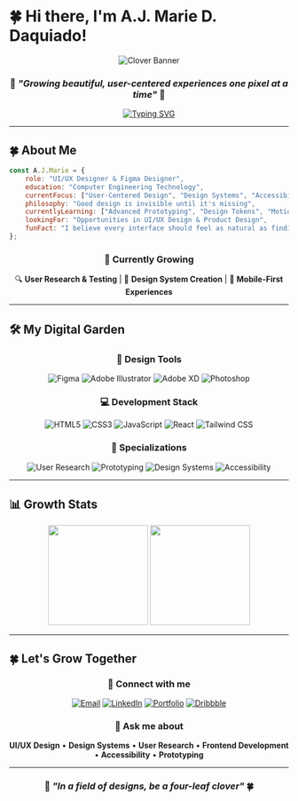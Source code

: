 # 🍀 Hi there, I'm A.J. Marie D. Daquiado! 

<div align="center">

![Clover Banner](https://capsule-render.vercel.app/api?type=waving&color=2d7a3d&height=200&section=header&text=UI/UX%20Designer&fontSize=40&fontColor=ffffff&animation=fadeIn&desc=Crafting%20thoughtful%20digital%20experiences&descSize=16&descAlign=50&descAlignY=75)

### 🌱 *"Growing beautiful, user-centered experiences one pixel at a time"* 🌱

[![Typing SVG](https://readme-typing-svg.herokuapp.com?font=Georgia&size=24&pause=1000&color=2D7A3D&center=true&vCenter=true&width=600&lines=UI%2FUX+Designer+%F0%9F%8E%A8;Frontend+Developer+%F0%9F%92%BB;Design+Systems+Architect+%F0%9F%8C%BF;User+Experience+Enthusiast+%F0%9F%8D%80)](https://git.io/typing-svg)

</div>

---

## 🍀 About Me

```javascript
const A.J.Marie = {
    role: "UI/UX Designer & Figma Designer",
    education: "Computer Engineering Technology",
    currentFocus: ["User-Centered Design", "Design Systems", "Accessibility"],
    philosophy: "Good design is invisible until it's missing",
    currentlyLearning: ["Advanced Prototyping", "Design Tokens", "Motion Design"],
    lookingFor: "Opportunities in UI/UX Design & Product Design",
    funFact: "I believe every interface should feel as natural as finding a four-leaf clover 🍀"
};
```

<div align="center">

### 🌿 Currently Growing

🔍 **User Research & Testing** | 🎨 **Design System Creation** | 📱 **Mobile-First Experiences**

</div>

---

## 🛠️ My Digital Garden

<div align="center">

### 🎨 Design Tools
![Figma](https://img.shields.io/badge/Figma-2C5F2D?style=for-the-badge&logo=figma&logoColor=white&labelColor=4a9954)
![Adobe Illustrator](https://img.shields.io/badge/Illustrator-2C5F2D?style=for-the-badge&logo=adobe-illustrator&logoColor=white&labelColor=4a9954)
![Adobe XD](https://img.shields.io/badge/Adobe%20XD-2C5F2D?style=for-the-badge&logo=adobe-xd&logoColor=white&labelColor=4a9954)
![Photoshop](https://img.shields.io/badge/Photoshop-2C5F2D?style=for-the-badge&logo=adobe-photoshop&logoColor=white&labelColor=4a9954)

### 💻 Development Stack
![HTML5](https://img.shields.io/badge/HTML5-2C5F2D?style=for-the-badge&logo=html5&logoColor=white&labelColor=6bb26e)
![CSS3](https://img.shields.io/badge/CSS3-2C5F2D?style=for-the-badge&logo=css3&logoColor=white&labelColor=6bb26e)
![JavaScript](https://img.shields.io/badge/JavaScript-2C5F2D?style=for-the-badge&logo=javascript&logoColor=white&labelColor=6bb26e)
![React](https://img.shields.io/badge/React-2C5F2D?style=for-the-badge&logo=react&logoColor=white&labelColor=6bb26e)
![Tailwind CSS](https://img.shields.io/badge/Tailwind_CSS-2C5F2D?style=for-the-badge&logo=tailwind-css&logoColor=white&labelColor=6bb26e)

### 🌱 Specializations
![User Research](https://img.shields.io/badge/User%20Research-2C5F2D?style=for-the-badge&logoColor=white&labelColor=8cc48f)
![Prototyping](https://img.shields.io/badge/Prototyping-2C5F2D?style=for-the-badge&logoColor=white&labelColor=8cc48f)
![Design Systems](https://img.shields.io/badge/Design%20Systems-2C5F2D?style=for-the-badge&logoColor=white&labelColor=8cc48f)
![Accessibility](https://img.shields.io/badge/Accessibility-2C5F2D?style=for-the-badge&logoColor=white&labelColor=8cc48f)

</div>

---

## 📊 Growth Stats

<div align="center">

<img height="180em" src="https://github-readme-stats.vercel.app/api?username=yourusername&show_icons=true&theme=tokyonight&bg_color=f4f9f4&title_color=2d7a3d&icon_color=4a9954&text_color=1a1a1a&border_color=6bb26e&border_radius=15"/>
<img height="180em" src="https://github-readme-stats.vercel.app/api/top-langs/?username=yourusername&layout=compact&theme=tokyonight&bg_color=f4f9f4&title_color=2d7a3d&text_color=1a1a1a&border_color=6bb26e&border_radius=15"/>

</div>

---

## 🍀 Let's Grow Together

<div align="center">

### 🤝 Connect with me

[![Email](https://img.shields.io/badge/Email-2C5F2D?style=for-the-badge&logo=gmail&logoColor=white&labelColor=4a9954)](mailto:ajmariedaquiado23@gmail.com)
[![LinkedIn](https://img.shields.io/badge/LinkedIn-2C5F2D?style=for-the-badge&logo=linkedin&logoColor=white&labelColor=4a9954)](https://www.linkedin.com/in/yourprofile)
[![Portfolio](https://img.shields.io/badge/Portfolio-2C5F2D?style=for-the-badge&logo=firefox&logoColor=white&labelColor=4a9954)](https://yourportfolio.com)
[![Dribbble](https://img.shields.io/badge/Dribbble-2C5F2D?style=for-the-badge&logo=dribbble&logoColor=white&labelColor=4a9954)](https://dribbble.com/yourprofile)

### 💬 Ask me about
**UI/UX Design** • **Design Systems** • **User Research** • **Frontend Development** • **Accessibility** • **Prototyping**

</div>

---

<div align="center">

### 🌱 *"In a field of designs, be a four-leaf clover"* 🍀

